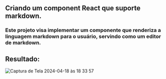 ## Criando um component React que suporte markdown.
### Este projeto visa implementar um componente que renderiza a linguagem markdown para o usuário, servindo como um editor de markdown.
## Resultado: 
![Captura de Tela 2024-04-18 às 18 33 57](https://github.com/DEVLevid/markdown-pages/assets/120687641/7a2e11b1-9b54-46cd-9ca3-25fb6632ce28)
